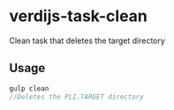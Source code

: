# verdijs-task-clean
Clean task that deletes the target directory

## Usage

``` javascript
gulp clean
//Deletes the PLI.TARGET directory
```
